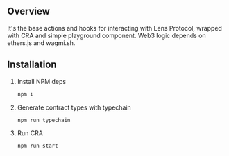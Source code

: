 ## Overview

It's the base actions and hooks for interacting with Lens Protocol, wrapped with CRA and simple playground component. Web3 logic depends on ethers.js and wagmi.sh.

## Installation

1. Install NPM deps

    ```bash
    npm i
    ```

2. Generate contract types with typechain

    ```bash
    npm run typechain
    ```

3. Run CRA

    ```bash
    npm run start
    ```
